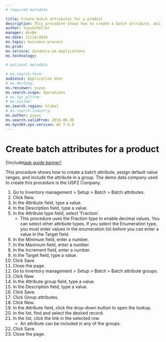 ```yaml
--- 
# required metadata 
 
title: Create batch attributes for a product
description: This procedure shows how to create a batch attribute, assign default value ranges, and include the attribute in a group. 
author: YuyuScheller
manager: AnnBe 
ms.date: 11/14/2016
ms.topic: business-process 
ms.prod:  
ms.service: dynamics-ax-applications 
ms.technology:  
 
# optional metadata 
 
# ms.search.form:   
audience: Application User 
# ms.devlang:  
ms.reviewer: yuyus
ms.search.scope: Operations 
# ms.tgt_pltfrm:  
# ms.custom:  
ms.search.region: Global
# ms.search.industry: 
ms.author: yuyus
ms.search.validFrom: 2016-06-30 
ms.dyn365.ops.version: AX 7.0.0 
---
```

# Create batch attributes for a product

[!include[task guide banner](../../includes/task-guide-banner.md)]

This procedure shows how to create a batch attribute, assign default value ranges, and include the attribute in a group. The demo data company used to create this procedure is the USP2 Company.

1. Go to Inventory management > Setup > Batch > Batch attributes.
2. Click New.
3. In the Attribute field, type a value.
4. In the Description field, type a value.
5. In the Attribute type field, select 'Fraction'.
    * This procedure uses the Fraction type to enable decimal values. You can select other attribute types. If you select the Enumeration type, you must enter values in the enumeration list before you can enter a value in the Target field.  
6. In the Minimum field, enter a number.
7. In the Maximum field, enter a number.
8. In the Increment field, enter a number.
9. In the Target field, type a value.
10. Click Save.
11. Close the page.
12. Go to Inventory management > Setup > Batch > Batch attribute groups.
13. Click New.
14. In the Attribute group field, type a value.
15. In the Description field, type a value.
16. Click Save.
17. Click Group attributes.
18. Click New.
19. In the Attribute field, click the drop-down button to open the lookup.
20. In the list, find and select the desired record.
21. In the list, click the link in the selected row.
    * An attribute can be included in any of the groups.  
22. Click Save.
23. Close the page.

